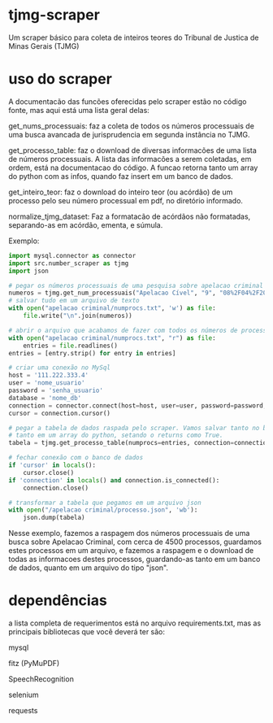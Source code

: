 # tjmg-scraper
Um scraper básico para coleta de inteiros teores do Tribunal de Justica de Minas Gerais (TJMG)

# uso do scraper

A documentacão das funcões oferecidas pelo scraper estão no código fonte, mas aqui está uma lista geral delas:

get_nums_processuais: faz a coleta de todos os números processuais de uma busca avancada de jurisprudencia em segunda instância no TJMG.

get_processo_table: faz o download de diversas informacões de uma lista de números processuais. A lista das informacões a serem coletadas, em ordem, está na documentacao do código. A funcao retorna tanto um array do python com as infos, quando faz insert em um banco de dados.

get_inteiro_teor: faz o download do inteiro teor (ou acórdão) de um processo pelo seu número processual em pdf, no diretório informado.

normalize_tjmg_dataset: Faz a formatacão de acórdãos não formatadas, separando-as em acórdão, ementa, e súmula.


Exemplo:

```python
import mysql.connector as connector
import src.number_scraper as tjmg
import json

# pegar os números processuais de uma pesquisa sobre apelacao criminal
numeros = tjmg.get_num_processuais("Apelacao Cível", "9", "08%2F04%2F2023", "08%2F05%2F2023")
# salvar tudo em um arquivo de texto
with open("apelacao criminal/numprocs.txt", 'w') as file:
    file.write("\n".join(numeros))

# abrir o arquivo que acabamos de fazer com todos os números de processo
with open("apelacao criminal/numprocs.txt", "r") as file:
    entries = file.readlines()
entries = [entry.strip() for entry in entries]

# criar uma conexão no MySql
host = '111.222.333.4'
user = 'nome_usuario'
password = 'senha_usuario'
database = 'nome_db'
connection = connector.connect(host=host, user=user, password=password, port=3306, database=database)
cursor = connection.cursor()

# pegar a tabela de dados raspada pelo scraper. Vamos salvar tanto no banco de dados, passando a conexao e o cursor, 
# tanto em um array do python, setando o returns como True.
tabela = tjmg.get_processo_table(numprocs=entries, connection=connection, cursor=cursor, returns=True)

# fechar conexão com o banco de dados
if 'cursor' in locals():
    cursor.close()
if 'connection' in locals() and connection.is_connected():
    connection.close()

# transformar a tabela que pegamos em um arquivo json
with open("/apelacao criminal/processo.json", 'wb'):
    json.dump(tabela)
```

Nesse exemplo, fazemos a raspagem dos números processuais de uma busca sobre Apelacao Criminal, com cerca de 4500 processos, guardamos estes processos em um arquivo, e fazemos a raspagem e o download de todas as informacoes destes processos, guardando-as tanto em um banco de dados, quanto em um arquivo do tipo "json".

# dependências

a lista completa de requerimentos está no arquivo requirements.txt, mas as principais bibliotecas que você deverá ter são:

mysql

fitz (PyMuPDF)

SpeechRecognition

selenium

requests
